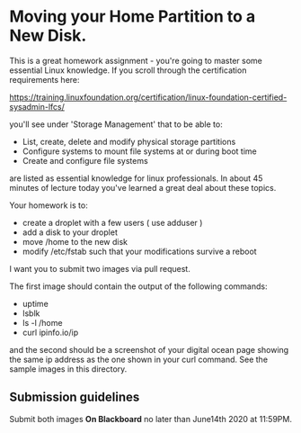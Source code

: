 # Moving your Home Partition to a New Disk.
This is a great homework assignment - you're going to master some essential Linux knowledge. If you scroll through the certification requirements here:

https://training.linuxfoundation.org/certification/linux-foundation-certified-sysadmin-lfcs/

you'll see under 'Storage Management' that to be able to:

* List, create, delete and modify physical storage partitions
* Configure systems to mount file systems at or during boot time
* Create and configure file systems

are listed as essential knowledge for linux professionals. In about 45 minutes of lecture today you've learned a great deal about these topics.


Your homework is to:
* create a droplet with a few users ( use adduser )
* add a disk to your droplet
* move /home to the new disk
* modify /etc/fstab such that your modifications survive a reboot

I want you to submit two images via pull request. 

The first image should contain the output of the following commands:
* uptime
* lsblk
* ls -l /home
* curl ipinfo.io/ip

and the second should be a screenshot of your digital ocean page showing the same ip address as the one shown in your curl command.
See the sample images in this directory.

## Submission guidelines
Submit both images **On Blackboard** no later than June14th 2020 at 11:59PM. 

